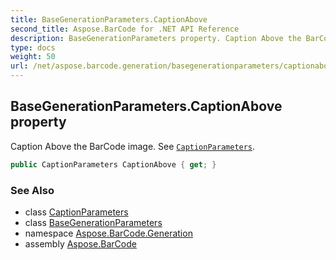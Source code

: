 ```yaml
---
title: BaseGenerationParameters.CaptionAbove
second_title: Aspose.BarCode for .NET API Reference
description: BaseGenerationParameters property. Caption Above the BarCode image. See CaptionParameters
type: docs
weight: 50
url: /net/aspose.barcode.generation/basegenerationparameters/captionabove/
---
```

## BaseGenerationParameters.CaptionAbove property

Caption Above the BarCode image. See [`CaptionParameters`](../../captionparameters/).

```csharp
public CaptionParameters CaptionAbove { get; }
```

### See Also

* class [CaptionParameters](../../captionparameters/)
* class [BaseGenerationParameters](../)
* namespace [Aspose.BarCode.Generation](../../basegenerationparameters/)
* assembly [Aspose.BarCode](../../../)


